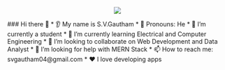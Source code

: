 
<p align="center">
  <img src="https://capsule-render.vercel.app/api?text=Hey Everyone!🕹️&animation=fadeIn&type=waving&color=gradient&height=100"/>
</p>
### Hi there 👋
* 👂 My name is S.V.Gautham
* 👩 Pronouns: He
* 🔭 I’m currently a student
* 🌱 I’m currently learning Electrical and Computer Engineering
* 🤝 I’m looking to collaborate on Web Development and Data Analyst
* 🤔 I’m looking for help with MERN Stack
* 📫 How to reach me: svgautham04@gmail.com
* ❤️ I love developing apps

